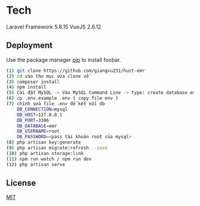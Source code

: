 # Tech

Laravel Framework 5.8.15
VueJS 2.6.12

## Deployment

Use the package manager [pip](https://pip.pypa.io/en/stable/) to install foobar.

```bash
(1) git clone https://github.com/giangvu231/hust-emr
(2) cd vào thư mục vừa clone về
(3) composer install
(4) npm install
(5) Cài đặt MySQL -> Vào MySQL Command Line -> type: create database emr -> ;
(6) cp .env.example .env ( copy file env )
(7) chỉnh sửa file .env để kết nối db
    DB_CONNECTION=mysql          
	DB_HOST=127.0.0.1            
	DB_PORT=3306                 
	DB_DATABASE=emr     
	DB_USERNAME=root             
	DB_PASSWORD=<pass tài khoản root của mysql>
(8) php artisan key:generate
(9) php artisan migrate:refresh --seed
(10) php artisan storage:link
(11) npm run watch / npm run dev
(12) php artisan serve
```

## License
[MIT](https://choosealicense.com/licenses/mit/)